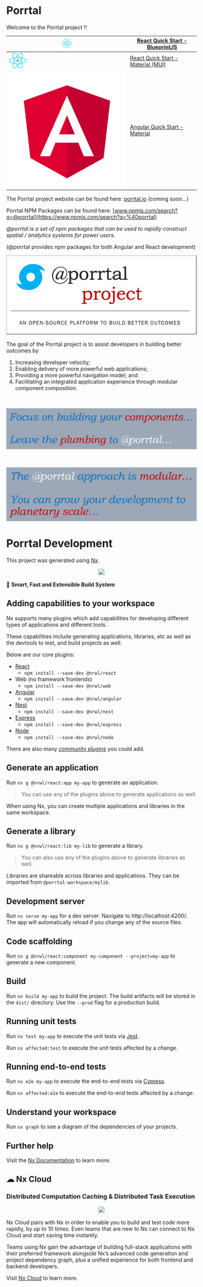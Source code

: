 

# Porrtal

Welcome to the Porrtal project !!

| <img src="apps/n/porrtal-io-app/public/assets/react.png" width="28"  /> | [React Quick Start - BlueprintJS](libs/porrtal-components/r-quick-start-blueprint/porrtal-components-r-quick-start-blueprint/quick-start.md) |
| --- | ---- |
| ![react](apps/n/porrtal-io-app/public/assets/react.svg) | [React Quick Start - Material (MUI)](libs/porrtal-components/r-quick-start-material/porrtal-components-r-quick-start-material/quick-start.md) |
| ![angular](apps/n/porrtal-io-app/public/assets/angular.svg) | [Angular Quick Start - Material](libs/porrtal-components/a-quick-start-material/porrtal-components-a-quick-start-material/quick-start.md) |


The Porrtal project website can be found here: [porrtal.io](https://porrtal.io) (coming soon...)

Porrtal NPM Packages can be found here: [www.npmjs.com/search?q=@porrtal](https://www.npmjs.com/search?q=%40porrtal)

_@porrtal is a set of npm packages that can be used to rapidly construct spatial / analytics systems for power users._

(@porrtal provides npm packages for both Angular and React development)

![Build Better Outcomes](./libs/porrtal-components/r-porrtal-io/porrtal-components-r-porrtal-io/welcome/build-better-outcomes.png)

The goal of the Porrtal project is to assist developers in building better outcomes by

1. Increasing developer velocity;
2. Enabling delivery of more powerful web applications;
3. Providing a more powerful navigation model; and
4. Facilitating an integrated application experience through modular component composition.

&nbsp;

![Focus on Components Leave the Plumbing to Porrtal](./libs/porrtal-components/r-porrtal-io/porrtal-components-r-porrtal-io/welcome/leave-the-plumbing-to-porrtal.jpg)

&nbsp;
&nbsp;

![Grow your Development up to Planetary Scale](./libs/porrtal-components/r-porrtal-io/porrtal-components-r-porrtal-io/welcome/porrtal-is-modular.jpg)

# Porrtal Development

This project was generated using [Nx](https://nx.dev).

<p style="text-align: center;"><img src="https://raw.githubusercontent.com/nrwl/nx/master/images/nx-logo.png" width="450"></p>

🔎 **Smart, Fast and Extensible Build System**

## Adding capabilities to your workspace

Nx supports many plugins which add capabilities for developing different types of applications and different tools.

These capabilities include generating applications, libraries, etc as well as the devtools to test, and build projects as well.

Below are our core plugins:

- [React](https://reactjs.org)
  - `npm install --save-dev @nrwl/react`
- Web (no framework frontends)
  - `npm install --save-dev @nrwl/web`
- [Angular](https://angular.io)
  - `npm install --save-dev @nrwl/angular`
- [Nest](https://nestjs.com)
  - `npm install --save-dev @nrwl/nest`
- [Express](https://expressjs.com)
  - `npm install --save-dev @nrwl/express`
- [Node](https://nodejs.org)
  - `npm install --save-dev @nrwl/node`

There are also many [community plugins](https://nx.dev/community) you could add.

## Generate an application

Run `nx g @nrwl/react:app my-app` to generate an application.

> You can use any of the plugins above to generate applications as well.

When using Nx, you can create multiple applications and libraries in the same workspace.

## Generate a library

Run `nx g @nrwl/react:lib my-lib` to generate a library.

> You can also use any of the plugins above to generate libraries as well.

Libraries are shareable across libraries and applications. They can be imported from `@porrtal-workspace/mylib`.

## Development server

Run `nx serve my-app` for a dev server. Navigate to http://localhost:4200/. The app will automatically reload if you change any of the source files.

## Code scaffolding

Run `nx g @nrwl/react:component my-component --project=my-app` to generate a new component.

## Build

Run `nx build my-app` to build the project. The build artifacts will be stored in the `dist/` directory. Use the `--prod` flag for a production build.

## Running unit tests

Run `nx test my-app` to execute the unit tests via [Jest](https://jestjs.io).

Run `nx affected:test` to execute the unit tests affected by a change.

## Running end-to-end tests

Run `nx e2e my-app` to execute the end-to-end tests via [Cypress](https://www.cypress.io).

Run `nx affected:e2e` to execute the end-to-end tests affected by a change.

## Understand your workspace

Run `nx graph` to see a diagram of the dependencies of your projects.

## Further help

Visit the [Nx Documentation](https://nx.dev) to learn more.



## ☁ Nx Cloud

### Distributed Computation Caching & Distributed Task Execution

<p style="text-align: center;"><img src="https://raw.githubusercontent.com/nrwl/nx/master/images/nx-cloud-card.png"></p>

Nx Cloud pairs with Nx in order to enable you to build and test code more rapidly, by up to 10 times. Even teams that are new to Nx can connect to Nx Cloud and start saving time instantly.

Teams using Nx gain the advantage of building full-stack applications with their preferred framework alongside Nx’s advanced code generation and project dependency graph, plus a unified experience for both frontend and backend developers.

Visit [Nx Cloud](https://nx.app/) to learn more.
